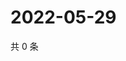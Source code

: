 # 2022-05-29

共 0 条

<!-- BEGIN WEIBO -->
<!-- 最后更新时间 Sun May 29 2022 22:15:23 GMT+0800 (China Standard Time) -->

<!-- END WEIBO -->
